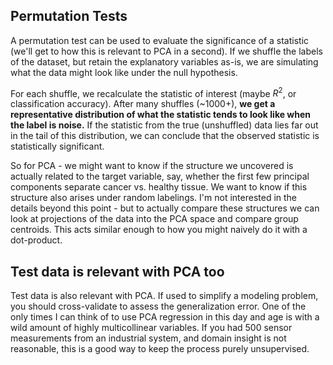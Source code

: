 ## Permutation Tests
A permutation test can be used to evaluate the significance of a statistic (we'll get to how this is relevant to PCA in a second).  If we shuffle the labels of the dataset, but retain the explanatory variables as-is, we are simulating what the data might look like under the null hypothesis.

For each shuffle, we recalculate the statistic of interest (maybe $R^2$, or classification accuracy).  After many shuffles (~1000+), **we get a representative distribution of what the statistic tends to look like when the label is noise.**  If the statistic from the true (unshuffled) data lies far out in the tail of this distribution, we can conclude that the observed statistic is statistically significant.

So for PCA - we might want to know if the structure we uncovered is actually related to the target variable, say, whether the first few principal components separate cancer vs. healthy tissue.  We want to know if this structure also arises under random labelings.  I'm not interested in the details beyond this point - but to actually compare these structures we can look at projections of the data into the PCA space and compare group centroids.  This acts similar enough to how you might naively do it with a dot-product.

## Test data is relevant with PCA too
Test data is also relevant with PCA.  If used to simplify a modeling problem, you should cross-validate to assess the generalization error.  One of the only times I can think of to use PCA regression in this day and age is with a wild amount of highly multicollinear variables.  If you had 500 sensor measurements from an industrial system, and domain insight is not reasonable, this is a good way to keep the process purely unsupervised.